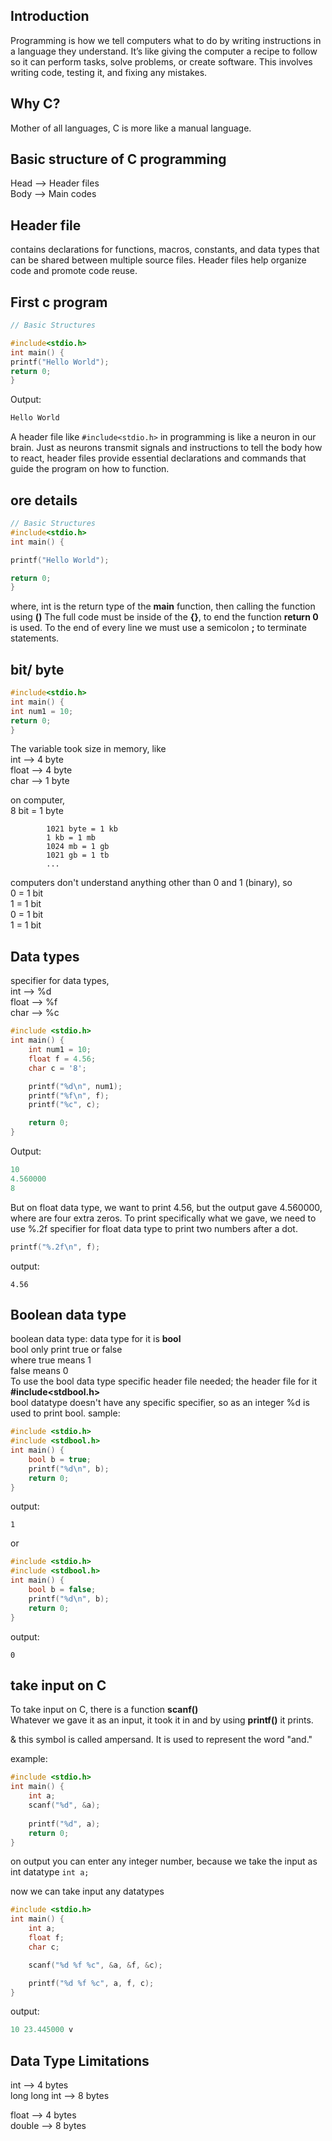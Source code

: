 ## Introduction
Programming is how we tell computers what to do by writing instructions in a language they understand. It’s like giving the computer a recipe to follow so it can perform tasks, solve problems, or create software. This involves writing code, testing it, and fixing any mistakes.

## Why C?
Mother of all languages, C is more like a manual language.


## Basic structure of C programming  
Head --> Header files  
Body --> Main codes

## Header file
contains declarations for functions, macros, constants, and data types that can be shared between multiple source files. Header files help organize code and promote code reuse.


## First c program 
```c
// Basic Structures

#include<stdio.h>
int main() {
printf("Hello World");
return 0;
}
```

Output: 
```c
Hello World
```

A header file like ```#include<stdio.h>``` in programming is like a neuron in our brain. Just as neurons transmit signals and instructions to tell the body how to react, header files provide essential declarations and commands that guide the program on how to function.

## ore details
```c
// Basic Structures
#include<stdio.h>
int main() {

printf("Hello World");

return 0;
}
```
where, int is the return type of the **main** function, then calling the function using **()**
The full code must be inside of the **{}**, to end the function **return 0** is used. To the end of every line we must use a semicolon **;** to terminate statements.

## bit/ byte
```c
#include<stdio.h>
int main() {
int num1 = 10;
return 0;
}
```
The 
variable took size in memory, like  
int --> 4 byte  
float --> 4  byte  
char --> 1 byte  

on computer,   
            8 bit = 1 byte  
            
            1021 byte = 1 kb  
            1 kb = 1 mb  
            1024 mb = 1 gb  
            1021 gb = 1 tb  
            ...  
computers don't understand anything other than 0 and 1 (binary), so  
0 = 1 bit  
1 = 1 bit  
0 = 1 bit  
1 = 1 bit  

## Data types
specifier for data types,  
int --> %d  
float --> %f  
char --> %c  

```c
#include <stdio.h>
int main() {
    int num1 = 10;
    float f = 4.56;
    char c = '8';

    printf("%d\n", num1);
    printf("%f\n", f);
    printf("%c", c);

    return 0;
}
```

Output:
```c
10
4.560000
8
```

But on float data type, we want to print 4.56, but the output gave 4.560000, where are four extra zeros. To print specifically
what we gave, we need to use %.2f specifier for float data type to print two numbers after a dot. 
```c
printf("%.2f\n", f);
```
output:
```
4.56
```
## Boolean data type
boolean data type: data type for it is **bool**  
bool only print true or false  
where true means 1  
      false means 0  
To use the bool data type specific header file needed; the header file for it **#include<stdbool.h>**  
bool datatype doesn't have any specific specifier, so as an integer %d is used to print bool.
sample:  
```c
#include <stdio.h>
#include <stdbool.h>
int main() {
    bool b = true;
    printf("%d\n", b);
    return 0;
}
```
output:
```
1
```
or
```c
#include <stdio.h>
#include <stdbool.h>
int main() {
    bool b = false;
    printf("%d\n", b);
    return 0;
}
```
output:
```
0
```
## take input on C
To take input on C, there is a function **scanf()**  
Whatever we gave it as an input, it took it in and by using **printf()** it prints.

& this symbol is called ampersand. It is used to represent the word "and."

example:
```c
#include <stdio.h>
int main() {
    int a;
    scanf("%d", &a);
    
    printf("%d", a);
    return 0;
}
```
on output you can enter any integer number, because we take the input as int datatype ``` int a; ```  

now we can take input any datatypes  
```c
#include <stdio.h>
int main() {
    int a;
    float f;
    char c;

    scanf("%d %f %c", &a, &f, &c);

    printf("%d %f %c", a, f, c);
}
```
output: 
```c
10 23.445000 v
```


## Data Type Limitations 
int --> 4 bytes  
long long int --> 8 bytes  

float --> 4 bytes  
double --> 8 bytes  

